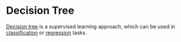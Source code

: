 # Decision Tree

<!-- TODO
- Gini impurty
- Information gain
-->

[Decision tree](https://wikipedia.org/wiki/decision_tree_learning) is a supervised learning approach, which can be used in [classification](../prediction-tasks/classification.md) or [regression](../prediction-tasks/regression.md) tasks.